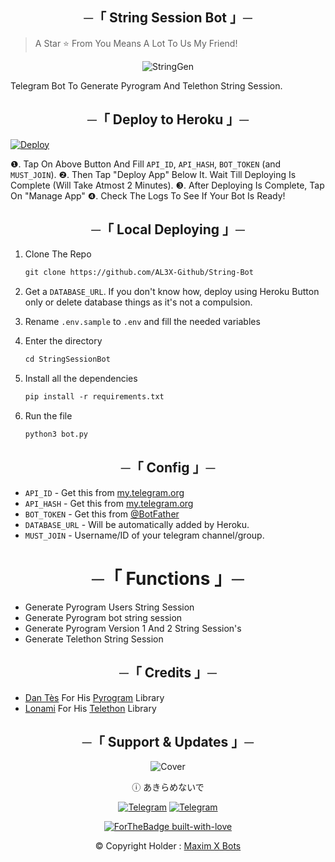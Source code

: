 <h2 align="center">
    ─「 String Session Bot 」─
</h2>

> A Star ⭐ From You Means A Lot To Us My Friend!

<p align="center">

<img src="https://te.legra.ph/file/0c13eb00aaba21dd2f541.jpg" alt="StringGen">

Telegram Bot To Generate Pyrogram And Telethon String Session.

<h2 align="center">
    ─「 Deploy to Heroku 」─
</h2>

[![Deploy](https://www.herokucdn.com/deploy/button.svg)](https://heroku.com/deploy?template=https://github.com/AL3X-Github/String-Bot)

❶. Tap On Above Button And Fill `API_ID`, `API_HASH`, `BOT_TOKEN` (and `MUST_JOIN`).
❷. Then Tap "Deploy App" Below It. Wait Till Deploying Is Complete (Will Take Atmost 2 Minutes).
❸. After Deploying Is Complete, Tap On "Manage App"
❹. Check The Logs To See If Your Bot Is Ready!

<h2 align="center">
    ─「 Local Deploying 」─
</h2>

1. Clone The Repo
   ```markdown
   git clone https://github.com/AL3X-Github/String-Bot
   ```

2. Get a `DATABASE_URL`. If you don't know how, deploy using Heroku Button only or delete database things as it's not a compulsion.

3. Rename `.env.sample` to `.env` and fill the needed variables


4. Enter the directory
   ```markdown
   cd StringSessionBot
   ```

5. Install all the dependencies
   ```markdown
   pip install -r requirements.txt
   ```

6. Run the file
   ```markdown
   python3 bot.py
   ```

<h2 align="center">
    ─「 Config 」─
</h2>

- `API_ID` - Get this from [my.telegram.org](https://my.telegram.org/auth)
- `API_HASH` - Get this from [my.telegram.org](https://my.telegram.org/auth)
- `BOT_TOKEN` - Get this from [@BotFather](https://t.me/BotFather)
- `DATABASE_URL` - Will be automatically added by Heroku.
- `MUST_JOIN` - Username/ID of your telegram channel/group.

<h1 align="center">
    ─「 Functions 」─
</h1>

- Generate Pyrogram Users String Session 
- Generate Pyrogram bot string session
- Generate Pyrogram Version 1 And 2 String Session's 
- Generate Telethon String Session 


<h2 align="center">
    ─「 Credits 」─
</h2>

- [Dan Tès](https://github.com/delivrance) For His [Pyrogram](https://docs.pyrogram.org) Library
- [Lonami](https://github.com/Lonami) For His [Telethon](https://docs.telethon.dev) Library 

<h2 align="center">
    ─「 Support & Updates 」─
</h2>

<div align="center">

![Cover](https://te.legra.ph/file/601cfb397a19f503c9265.jpg)

</div>

<div align="center">

ⓘ あきらめないで

[![Telegram](https://img.shields.io/badge/Group-%232C3454?style=for-the-badge&logo=telegram&logoColor=white)](https://t.me/MaximXGroup) [![Telegram](https://img.shields.io/badge/Channel-%232C3454?style=for-the-badge&logo=telegram&logoColor=white)](https://t.me/MaximXChannels)

[![ForTheBadge built-with-love](http://ForTheBadge.com/images/badges/built-with-love.svg)](https://github.com/AL3X-Github)


© Copyright Holder : [Maxim X Bots](https://t.me/MaximXBots)

</div>


